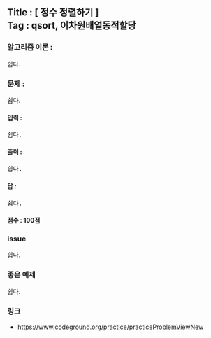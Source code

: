 
## Title : [ 정수 정렬하기 ] <br/> Tag : qsort, 이차원배열동적할당

### 알고리즘 이론 :
쉽다.

### 문제 :
쉽다.


#### 입력 :
<pre>
쉽다.
</pre>

#### 출력 :
<pre>
쉽다.
</pre>

#### 답 :
<pre>
쉽다.
</pre>

#### 점수 : 100점


### issue
쉽다.


### 좋은 예제
쉽다.


### 링크
* <https://www.codeground.org/practice/practiceProblemViewNew>
